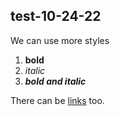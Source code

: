 ## test-10-24-22

We can use more styles
1. **bold**
2. _italic_
3. _**bold and italic**_

There can be [links](http://www.google.com) too.
